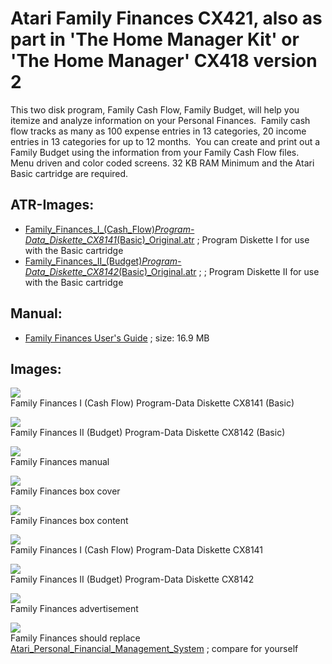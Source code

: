 # Atari Family Finances CX421, also as part in 'The Home Manager Kit' or 'The Home Manager' CX418 version 2  
This two disk program, Family Cash Flow, Family Budget, will help you itemize and analyze information on your Personal Finances.  Family cash flow tracks as many as 100 expense entries in 13 categories, 20 income entries in 13 categories for up to 12 months.  You can create and print out a Family Budget using the information from your Family Cash Flow files.  Menu driven and color coded screens. 32 KB RAM Minimum and the Atari Basic cartridge are required.  
## ATR-Images:  
- [Family_Finances_I_(Cash_Flow)_Program-Data_Diskette_CX8141_(Basic)_Original.atr](attachments/Family_Finances_I_(Cash_Flow)_Program-Data_Diskette_CX8141_(Basic)_Original.atr) ; Program Diskette I for use with the Basic cartridge  
- [Family_Finances_II_(Budget)_Program-Data_Diskette_CX8142_(Basic)_Original.atr](attachments/Family_Finances_II_(Budget)_Program-Data_Diskette_CX8142_(Basic)_Original.atr) ; ; Program Diskette II for use with the Basic cartridge  
## Manual:  
- [Family Finances User's Guide](attachments/Family_Finances_User_s_Guide.pdf) ; size: 16.9 MB  
## Images:  
![](attachments/Family+Finances.jpg)  
Family Finances I (Cash Flow) Program-Data Diskette CX8141 (Basic)   
  
![](attachments/Family_Budgets_1.jpg)  
Family Finances II (Budget) Program-Data Diskette CX8142 (Basic)   
  
![](attachments/Atari+Family+Finances+manual.jpg)  
Family Finances manual   
  
![](attachments/Family_Finances_1.jpg)  
Family Finances box cover   
  
![](attachments/Family_Finances_2.jpg)  
Family Finances box content   
  
![](attachments/Family+Finances+II+%28Budget%29+Program-Data+Diskette+CX8142_.jpg)  
Family Finances I (Cash Flow) Program-Data Diskette CX8141   
  
![](attachments/Family+Finances+I+%28Cash+Flow%29+Program-Data+Diskette+CX8141_.jpg)  
Family Finances II (Budget) Program-Data Diskette CX8142   
  
![](attachments/Family_Finances_Ad.jpg)  
Family Finances advertisement   
  
![](attachments/Family_Finances_replaces_PFMS.jpg)  
Family Finances should replace [Atari_Personal_Financial_Management_System](../Atari_Personal_Financial_Management_System/index.md) ; compare for yourself  
